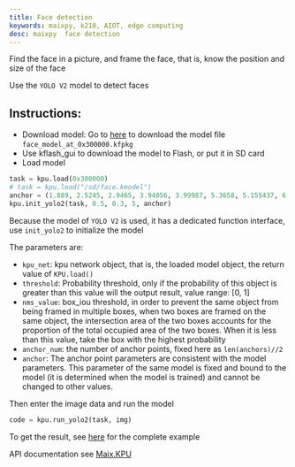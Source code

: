 ```yaml
---
title: Face detection
keywords: maixpy, k210, AIOT, edge computing
desc: maixpy  face detection
---
```



Find the face in a picture, and frame the face, that is, know the position and size of the face

Use the `YOLO V2` model to detect faces

## Instructions:

* Download model: Go to [here](https://dl.sipeed.com/MAIX/MaixPy/model) to download the model file `face_model_at_0x300000.kfpkg`
* Use kflash_gui to download the model to Flash, or put it in SD card
* Load model
```python
task = kpu.load(0x300000)
# task = kpu.load("/sd/face.kmodel")
anchor = (1.889, 2.5245, 2.9465, 3.94056, 3.99987, 5.3658, 5.155437, 6.92275, 6.718375, 9.01025)
kpu.init_yolo2(task, 0.5, 0.3, 5, anchor)
```
Because the model of `YOLO V2` is used, it has a dedicated function interface, use `init_yolo2` to initialize the model

The parameters are:
* `kpu_net`: kpu network object, that is, the loaded model object, the return value of `KPU.load()`
* `threshold`: Probability threshold, only if the probability of this object is greater than this value will the output result, value range: [0, 1]
* `nms_value`: box_iou threshold, in order to prevent the same object from being framed in multiple boxes, when two boxes are framed on the same object, the intersection area of ​​the two boxes accounts for the proportion of the total occupied area of ​​the two boxes. When it is less than this value, take the box with the highest probability
* `anchor_num`: the number of anchor points, fixed here as `len(anchors)//2`
* `anchor`: The anchor point parameters are consistent with the model parameters. This parameter of the same model is fixed and bound to the model (it is determined when the model is trained) and cannot be changed to other values.

Then enter the image data and run the model

```python
code = kpu.run_yolo2(task, img)
```

To get the result, see [here](https://github.com/sipeed/MaixPy_scripts/blob/master/machine_vision/face_find/demo_find_face.py) for the complete example

API documentation see [Maix.KPU](/api_reference/Maix/kpu.md)
